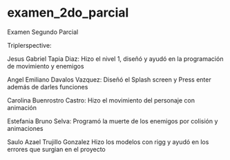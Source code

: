 # examen_2do_parcial
Examen Segundo Parcial

Triplerspective:

Jesus Gabriel Tapia Diaz:
Hizo el nivel 1, diseñó y ayudó en la programación de movimiento y enemigos

Angel Emiliano Davalos Vazquez:
Diseñó el Splash screen y Press enter además de darles funciones

Carolina Buenrostro Castro:
Hizo el movimiento del personaje con animación

Estefania Bruno Selva:
Programó la muerte de los enemigos por colisión y animaciones

Saulo Azael Trujillo Gonzalez
Hizo los modelos con rigg y ayudó en los errores que surgian en el proyecto